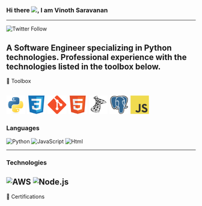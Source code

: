 
### Hi there <img src="https://raw.githubusercontent.com/MartinHeinz/MartinHeinz/master/wave.gif" width="30px">, I am Vinoth Saravanan
-------
![Twitter Follow](https://img.shields.io/twitter/follow/vinothsathyann?label=People%20following%20me%20on%20Twitter&style=social)

A Software Engineer specializing in Python technologies. Professional experience with the technologies listed in the toolbox below.
-----
🧰 Toolbox

<img src="https://github.com/devicons/devicon/blob/master/icons/python/python-original.svg" alt="python logo" width="50px" height="50px"/> <img src="https://github.com/devicons/devicon/blob/master/icons/css3/css3-original.svg" alt="css logo" width="50px" height="50px"/> <img src="https://github.com/devicons/devicon/blob/master/icons/git/git-original.svg" alt = "git logo" width="50px" height="50px"/> <img src="https://github.com/devicons/devicon/blob/master/icons/html5/html5-original.svg" alt="html logo" width="50px" height="50px"/> <img src="https://github.com/devicons/devicon/blob/master/icons/microsoftsqlserver/microsoftsqlserver-plain.svg" alt="mssql logo" width="50px" height="50px"/>  <img src="https://github.com/devicons/devicon/blob/master/icons/postgresql/postgresql-original.svg" alt="postgres logo" width="50px" height="50px"/>
<img src="https://github.com/devicons/devicon/blob/master/icons/javascript/javascript-original.svg" alt="jslogo" width="50px" height="50px"/>
----
### Languages

![Python](https://img.shields.io/badge/-Python-000?&logo=Python)
![JavaScript](https://img.shields.io/badge/-JavaScript-000?&logo=JavaScript)
![Html](https://img.shields.io/badge/-Html-000?&logo=Html)

-----
### Technologies
![AWS](https://img.shields.io/badge/-AWS-000?&logo=Amazon-AWS&logoColor=F90)
![Node.js](https://img.shields.io/badge/-Node.js-000?&logo=node.js)
----
📕 Certifications

<!--
**Vino2530/Vino2530** is a ✨ _special_ ✨ repository because its `README.md` (this file) appears on your GitHub profile.

Here are some ideas to get you started:

- 🔭 I’m currently working on ...
- 🌱 I’m currently learning ...
- 👯 I’m looking to collaborate on ...
- 🤔 I’m looking for help with ...
- 💬 Ask me about ...
- 📫 How to reach me: ...
- 😄 Pronouns: ...
- ⚡ Fun fact: ...
-->
